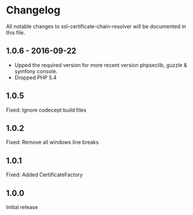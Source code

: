# Changelog

All notable changes to ssl-certificate-chain-resolver will be documented in this file.

## 1.0.6 - 2016-09-22

- Upped the required version for more recent version phpseclib, guzzle & symfony console.
- Dropped PHP 5.4

## 1.0.5
Fixed: Ignore codecept build files

## 1.0.2
Fixed: Remove all windows line breaks

## 1.0.1
Fixed: Added CertificateFactory

## 1.0.0
Initial release
